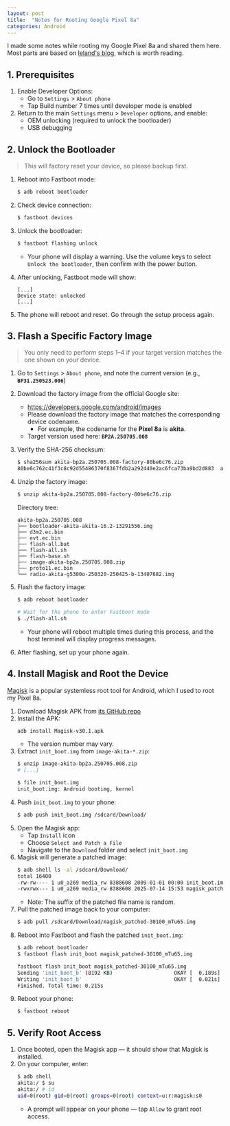 ```yaml
---
layout: post
title:  "Notes for Rooting Google Pixel 8a"
categories: Android
---
```


I made some notes while rooting my Google Pixel 8a and shared them here. Most parts are based on [leland's blog](https://leland.zip/pixel9/pixel9.html), which is worth reading.

## 1. Prerequisites

1. Enable Developer Options:
    - Go to `Settings` > `About phone`
    - Tap Build number 7 times until developer mode is enabled
2. Return to the main `Settings` menu > `Developer` options, and enable:
    - OEM unlocking (required to unlock the bootloader)
    - USB debugging


## 2. Unlock the Bootloader

> This will factory reset your device, so please backup first.

1. Reboot into Fastboot mode:
    ``` bash
    $ adb reboot bootloader
    ```

2. Check device connection:
    ``` bash
    $ fastboot devices
    ```

3. Unlock the bootloader:
    ``` bash
    $ fastboot flashing unlock
    ```
    - Your phone will display a warning. Use the volume keys to select `Unlock the bootloader`, then confirm with the power button.

4. After unlocking, Fastboot mode will show:
    ```
    [...]
    Device state: unlocked
    [...]
    ```

5. The phone will reboot and reset. Go through the setup process again.

## 3. Flash a Specific Factory Image
> You only need to perform steps 1–4 if your target version matches the one shown on your device.

1. Go to `Settings` > `About phone`, and note the current version (e.g., **`BP31.250523.006`**)
2. Download the factory image from the official Google site:
    - https://developers.google.com/android/images
    - Please download the factory image that matches the corresponding device codename.
        - For example, the codename for the **Pixel 8a** is **akita**.
    - Target version used here: **`BP2A.250705.008`**
3. Verify the SHA-256 checksum:
    ``` bash
    $ sha256sum akita-bp2a.250705.008-factory-80be6c76.zip
    80be6c762c41f3c8c92d55486370f8367fdb2a292440e2ac6fca73ba9bd2d883  akita-bp2a.250705.008-factory-80be6c76.zip
    ```
4. Unzip the factory image:
    ``` bash
    $ unzip akita-bp2a.250705.008-factory-80be6c76.zip
    ```
    Directory tree:
    ```
    akita-bp2a.250705.008
    ├── bootloader-akita-akita-16.2-13291556.img
    ├── d3m2.ec.bin
    ├── evt.ec.bin
    ├── flash-all.bat
    ├── flash-all.sh
    ├── flash-base.sh
    ├── image-akita-bp2a.250705.008.zip
    ├── proto11.ec.bin
    └── radio-akita-g5300o-250320-250425-b-13407682.img
    ```
5. Flash the factory image:
    ``` bash
    $ adb reboot bootloader

    # Wait for the phone to enter Fastboot mode
    $ ./flash-all.sh
    ```
    - Your phone will reboot multiple times during this process, and the host terminal will display progress messages.

6. After flashing, set up your phone again.

## 4. Install Magisk and Root the Device

[Magisk](https://github.com/topjohnwu/Magisk) is a popular systemless root tool for Android, which I used to root my Pixel 8a.

1. Download Magisk APK from [its GitHub repo](https://github.com/topjohnwu/Magisk/releases)
2. Install the APK:
    ``` bash
    adb install Magisk-v30.1.apk
    ```
    - The version number may vary.
3. Extract `init_boot.img` from `image-akita-*.zip`:
    ``` bash
    $ unzip image-akita-bp2a.250705.008.zip
    # [...]

    $ file init_boot.img
    init_boot.img: Android bootimg, kernel
    ```
4. Push `init_boot.img` to your phone:
    ``` bash
    $ adb push init_boot.img /sdcard/Download/
    ```
5. Open the Magisk app:
    - Tap `Install` icon
    - Choose `Select and Patch a File`
    - Navigate to the `Download` folder and select `init_boot.img`
6. Magisk will generate a patched image:
    ``` bash
    $ adb shell ls -al /sdcard/Download/
    total 16400
    -rw-rw---- 1 u0_a269 media_rw 8388608 2009-01-01 00:00 init_boot.img
    -rwxrwx--- 1 u0_a269 media_rw 8388608 2025-07-14 15:53 magisk_patched-30100_mTu65.img
    ```
    - Note: The suffix of the patched file name is random.
7. Pull the patched image back to your computer:
    ``` bash
    $ adb pull /sdcard/Download/magisk_patched-30100_mTu65.img
    ```
8. Reboot into Fastboot and flash the patched `init_boot.img`:
    ``` bash
    $ adb reboot bootloader
    $ fastboot flash init_boot magisk_patched-30100_mTu65.img

    fastboot flash init_boot magisk_patched-30100_mTu65.img
    Sending 'init_boot_b' (8192 KB)                    OKAY [  0.189s]
    Writing 'init_boot_b'                              OKAY [  0.021s]
    Finished. Total time: 0.215s
    ```
9. Reboot your phone:
    ``` bash
    $ fastboot reboot
    ```

## 5. Verify Root Access

1. Once booted, open the Magisk app — it should show that Magisk is installed.
2. On your computer, enter:
    ``` bash
    $ adb shell
    akita:/ $ su
    akita:/ # id
    uid=0(root) gid=0(root) groups=0(root) context=u:r:magisk:s0
    ```
    - A prompt will appear on your phone — tap `Allow` to grant root access.
